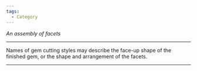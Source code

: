 ```yaml
---
tags:
  - Category
---
```

*An assembly of facets* 

---

Names of gem cutting styles may describe the face-up shape of the finished gem, or the shape and arrangement of the facets.

--- 
